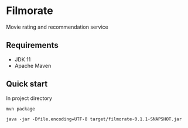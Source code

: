 # Filmorate
Movie rating and recommendation service

## Requirements
- JDK 11
- Apache Maven


## Quick start
In project directory

```mvn package```

```java -jar -Dfile.encoding=UTF-8 target/filmorate-0.1.1-SNAPSHOT.jar```


